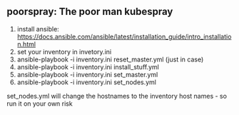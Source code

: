 poorspray: The poor man kubespray
----------------------------------

1. install ansible: https://docs.ansible.com/ansible/latest/installation_guide/intro_installation.html
2. set your inventory in invetory.ini
3. ansible-playbook -i inventory.ini reset_master.yml (just in case)
4. ansible-playbook -i inventory.ini install_stuff.yml
5. ansible-playbook -i inventory.ini set_master.yml
6. ansible-playbook -i inventory.ini set_nodes.yml

set_nodes.yml will change the hostnames to the inventory host names - so run it on your own risk
